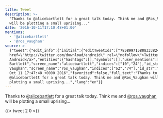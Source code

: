 ```yaml
---
title: Tweet
description: >-
  "Thanks to @alicebartlett for a great talk today. Think me and @Ros_Vaughan
  will be plotting a small uprising..."
date: '2016-10-11T17:10:48+01:00'
mentions:
  - '@alicebartlett'
  - '@ros_vaughan'
source: >-
  {"tweet":{"edit_info":{"initial":{"editTweetIds":["785899715808333824"],"editableUntil":"2016-10-11T18:47:48.216Z","editsRemaining":"5","isEditEligible":true}},"retweeted":false,"source":"<a
  href=\"http://twitter.com/download/android\" rel=\"nofollow\">Twitter for
  Android</a>","entities":{"hashtags":[],"symbols":[],"user_mentions":[{"name":"Alice
  Bartlett","screen_name":"alicebartlett","indices":["10","24"],"id_str":"12033552","id":"12033552"},{"name":"Rosalyn
  Vaughan","screen_name":"ros_vaughan","indices":["62","74"],"id_str":"2461022405","id":"2461022405"}],"urls":[]},"display_text_range":["0","111"],"favorite_count":"2","id_str":"785899715808333824","truncated":false,"retweet_count":"0","id":"785899715808333824","created_at":"Tue
  Oct 11 17:47:48 +0000 2016","favorited":false,"full_text":"Thanks to
  @alicebartlett for a great talk today. Think me and @Ros_Vaughan will be
  plotting a small uprising...","lang":"en"}}
---
```

Thanks to [@alicebartlett](https://twitter.com/@alicebartlett) for a great talk today. Think me and [@ros_vaughan](https://twitter.com/@ros_vaughan) will be plotting a small uprising...
    
{{< tweet 2 0 >}}
    
